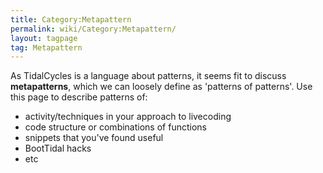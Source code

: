 ```yaml
---
title: Category:Metapattern
permalink: wiki/Category:Metapattern/
layout: tagpage
tag: Metapattern
---
```


As TidalCycles is a language about patterns, it seems fit to discuss
**metapatterns**, which we can loosely define as 'patterns of patterns'.
Use this page to describe patterns of:

-   activity/techniques in your approach to livecoding
-   code structure or combinations of functions
-   snippets that you've found useful
-   BootTidal hacks
-   etc
